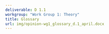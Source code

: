 ```yaml
---
deliverable: D 1.1
workgroup: "Work Group 1: Theory"
title: Glossary
url: img/opinion-wg1_glossary_d.1_april.docx
---
```

